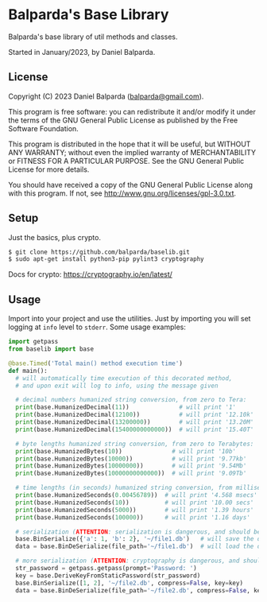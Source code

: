 # Balparda's Base Library

Balparda's base library of util methods and classes.

Started in January/2023, by Daniel Balparda.

## License

Copyright (C) 2023 Daniel Balparda (balparda@gmail.com).

This program is free software: you can redistribute it and/or modify
it under the terms of the GNU General Public License as published by
the Free Software Foundation.

This program is distributed in the hope that it will be useful,
but WITHOUT ANY WARRANTY; without even the implied warranty of
MERCHANTABILITY or FITNESS FOR A PARTICULAR PURPOSE. See the
GNU General Public License for more details.

You should have received a copy of the GNU General Public License
along with this program. If not, see http://www.gnu.org/licenses/gpl-3.0.txt.

## Setup

Just the basics, plus crypto.

```bash
$ git clone https://github.com/balparda/baselib.git
$ sudo apt-get install python3-pip pylint3 cryptography
```

Docs for crypto: https://cryptography.io/en/latest/

## Usage

Import into your project and use the utilities. Just by importing
you will set logging at `info` level to `stderr`. Some usage examples:

```python
import getpass
from baselib import base

@base.Timed('Total main() method execution time')
def main():
  # will automatically time execution of this decorated method,
  # and upon exit will log to info, using the message given

  # decimal numbers humanized string conversion, from zero to Tera:
  print(base.HumanizedDecimal(11))              # will print '1'
  print(base.HumanizedDecimal(12100))           # will print '12.10k'
  print(base.HumanizedDecimal(13200000))        # will print '13.20M'
  print(base.HumanizedDecimal(15400000000000))  # will print '15.40T'

  # byte lengths humanized string conversion, from zero to Terabytes:
  print(base.HumanizedBytes(10))              # will print '10b'
  print(base.HumanizedBytes(10000))           # will print '9.77kb'
  print(base.HumanizedBytes(10000000))        # will print '9.54Mb'
  print(base.HumanizedBytes(10000000000000))  # will print '9.09Tb'

  # time lengths (in seconds) humanized string conversion, from milliseconds to days:
  print(base.HumanizedSeconds(0.00456789))  # will print '4.568 msecs'
  print(base.HumanizedSeconds(10))          # will print '10.00 secs'
  print(base.HumanizedSeconds(5000))        # will print '1.39 hours'
  print(base.HumanizedSeconds(100000))      # will print '1.16 days'

  # serialization (ATTENTION: serialization is dangerous, and should be used with care!):
  base.BinSerialize({'a': 1, 'b': 2}, '~/file1.db')   # will save the dict to `file1`, compressed
  data = base.BinDeSerialize(file_path='~/file1.db')  # will load the dict from `file1`

  # more serialization (ATTENTION: cryptography is dangerous, and should be used with care!):
  str_password = getpass.getpass(prompt='Password: ')
  key = base.DeriveKeyFromStaticPassword(str_password)
  base.BinSerialize([1, 2], '~/file2.db', compress=False, key=key)             # save list to `file2`, encrypted
  data = base.BinDeSerialize(file_path='~/file2.db', compress=False, key=key)  # load list from `file2`
```
